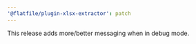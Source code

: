 ```yaml
---
'@flatfile/plugin-xlsx-extractor': patch
---
```


This release adds more/better messaging when in debug mode.

